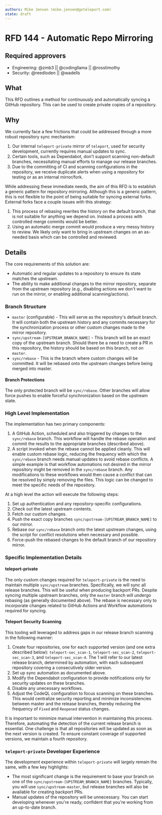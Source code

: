 ```yaml
---
authors: Mike Jensen (mike.jensen@goteleport.com)
state: draft
---
```


# RFD 144 - Automatic Repo Mirroring

## Required approvers

* Engineering: @zmb3 || @codingllama || @rosstimothy
* Security: @reedloden || @wadells

## What

This RFD outlines a method for continuously and automatically syncing a GitHub repository. This can be used to create private copies of a repository.

## Why

We currently face a few frictions that could be addressed through a more robust repository sync mechanism:
1. Our internal `teleport-private` mirror of `teleport`, used for security development, currently requires manual updates to sync.
2. Certain tools, such as Dependabot, don't support scanning non-default branches, necessitating manual efforts to manage our release branches.
3. Due to the committing of CI and scanning configurations in the repository, we receive duplicate alerts when using a repository for testing or as an internal mirror/fork.

While addressing these immediate needs, the aim of this RFD is to establish a generic pattern for repository mirroring. Although this is a generic pattern, this is not flexible to the point of being suitable for syncing external forks. External forks face a couple issues with this strategy:
1. This process of rebasing rewrites the history on the default branch, that is not suitable for anything we depend on. Instead a process with controlled merge commits would be better.
2. Using an automatic merge commit would produce a very messy history to review. We likely only want to bring in upstream changes on an as-needed basis which can be controlled and reviewed.

## Details

The core requirements of this solution are:
* Automatic and regular updates to a repository to ensure its state matches the upstream.
* The ability to make additional changes to the mirror repository, separate from the upstream repository (e.g., disabling actions we don't want to run on the mirror, or enabling additional scanning/actions).

### Branch Structure

* `master` (configurable) - This will serve as the repository's default branch. It will contain both the upstream history and any commits necessary for the synchronization process or other custom changes made to the mirror repository.
* `sync/upstream-[UPSTREAM_BRANCH_NAME]` - This branch will be an exact copy of the upstream branch. Should there be a need to create a PR in this repository, the history should be based on this branch, not on `master`.
* `sync/rebase` - This is the branch where custom changes will be committed. It will be rebased onto the upstream changes before being merged into master.

#### Branch Protections

The only protected branch will be `sync/rebase`. Other branches will allow force pushes to enable forceful synchronization based on the upstream state.

### High Level Implementation

The implementation has two primary components:
1. A GitHub Action, scheduled and also triggered by changes to the `sync/rebase` branch. This workflow will handle the rebase operation and commit the results to the appropriate branches (described above).
2. A script invoked when the rebase cannot be applied cleanly. This will enable custom rebase logic, reducing the frequency with which the `sync/rebase` branch needs manual updates to avoid rebase conflicts. A simple example is that workflow automations not desired in the mirror repository might be removed in the `sync/rebase` branch. Any modifications to these workflows would then cause a conflict that can be resolved by simply removing the files. This logic can be changed to meet the specific needs of the repository.

At a high level the action will execute the following steps:
1. Set up authentication and any repository-specific configurations.
2. Check out the latest upstream contents.
3. Fetch our custom changes.
4. Push the exact copy branches `sync/upstream-[UPSTREAM_BRANCH_NAME]` to our mirror.
5. Rebase our `sync/rebase` branch onto the latest upstream changes, using the script for conflict resolutions when necessary and possible.
6. Force-push the rebased changes to the default branch of our repository mirror.

### Specific Implementation Details

#### teleport-private

The only custom changes required for `teleport-private` is the need to maintain multiple `sync/upstream` branches. Specifically, we will sync all release branches. This will be useful when producing backport PRs. Despite syncing multiple upstream branches, only the `master` branch will undergo rebasing (as generally documented above). The rebase is necessary only to incorporate changes related to GitHub Actions and Workflow automations required for syncing.

#### Teleport Security Scanning

This tooling will leveraged to address gaps in our release branch scanning in the following manner:
1. Create four repositories, one for each supported version (and one extra described below): `teleport-sec_scan-1`, `teleport-sec_scan-2`, `teleport-sec_scan-3`, and `teleport-sec_scan-4`. The 1 will refer to our latest release branch, determined by automation, with each subsequent repository covering a consecutively older version.
2. Set up sync automation as documented above.
3. Modify the Dependabot configuration to provide notifications only for security updates on these branches.
4. Disable any unecessary workflows.
5. Adjust the CodeQL configuration to focus scanning on these branches. This would centralize security reporting and minimize inconsistencies between master and the release branches, thereby reducing the frequency of `Fixed` and `Reopened` status changes.

It is important to minimize manual intervention in maintaining this process. Therefore, automating the detection of the current release branch is essential. One challenge is that all repositories will be updated as soon as the next version is created. To ensure constant coverage of supported versions, we maintain a fourth repository.

### `teleport-private` Developer Experience

The development experience within `teleport-private` will largely remain the same, with a few key highlights:
* The most significant change is the requirement to base your branch on one of the `sync/upstream-[UPSTREAM_BRANCH_NAME]` branches. Typically, you will use `sync/upstream-master`, but release branches will also be available for creating backport PRs.
* Manual updates of the repository will be unnecessary. You can start developing whenever you're ready, confident that you're working from an up-to-date branch.

